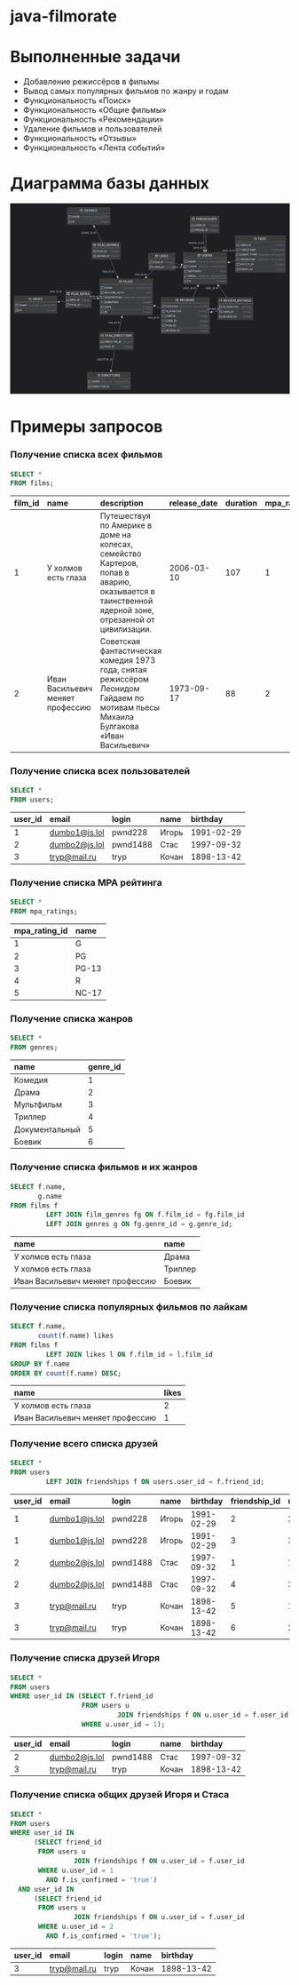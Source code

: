 # java-filmorate

# Выполненные задачи

- Добавление режиссёров в фильмы
- Вывод самых популярных фильмов по жанру и годам
- Функциональность «Поиск»
- Функциональность «Общие фильмы»
- Функциональность «Рекомендации»
- Удаление фильмов и пользователей
- Функциональность «Отзывы»
- Функциональность «Лента событий»

# Диаграмма базы данных

<img alt="Диаграмма базы данных" src="diagram.png">

# Примеры запросов

### Получение списка всех фильмов

```sql
SELECT *
FROM films;
```

| film\_id | name                                  | description                                                                                                                                       | release\_date | duration | mpa\_rating\_id |
|:---------|:--------------------------------------|:--------------------------------------------------------------------------------------------------------------------------------------------------|:--------------|:---------|:----------------|
| 1        | У холмов есть глаза                   | Путешествуя по Америке в доме на колесах, семейство Картеров, попав в аварию, оказывается в таинственной ядерной зоне, отрезанной от цивилизации. | 2006-03-10    | 107      | 1               |
| 2        | Иван Васильевич меняет профессию<br/> | Советская фантастическая комедия 1973 года, снятая режиссёром Леонидом Гайдаем по мотивам пьесы Михаила Булгакова «Иван Васильевич»               | 1973-09-17    | 88       | 2               |

### Получение списка всех пользователей

```sql
SELECT *
FROM users;
```

| user\_id | email         | login    | name  | birthday   |
|:---------|:--------------|:---------|:------|:-----------|
| 1        | dumbo1@js.lol | pwnd228  | Игорь | 1991-02-29 |
| 2        | dumbo2@js.lol | pwnd1488 | Стас  | 1997-09-32 |
| 3        | tryp@mail.ru  | tryp     | Кочан | 1898-13-42 |

### Получение списка MPA рейтинга

```sql
SELECT *
FROM mpa_ratings;
```

| mpa\_rating\_id | name  |
|:----------------|:------|
| 1               | G     |
| 2               | PG    |
| 3               | PG-13 |
| 4               | R     |
| 5               | NC-17 |

### Получение списка жанров

```sql
SELECT *
FROM genres;
```

| name           | genre\_id |
|:---------------|:----------|
| Комедия        | 1         |
| Драма          | 2         |
| Мультфильм     | 3         |
| Триллер        | 4         |
| Документальный | 5         |
| Боевик         | 6         |

### Получение списка фильмов и их жанров

```sql
SELECT f.name,
       g.name
FROM films f
         LEFT JOIN film_genres fg ON f.film_id = fg.film_id
         LEFT JOIN genres g ON fg.genre_id = g.genre_id;
```

| name                                  | name    |
|:--------------------------------------|:--------|
| У холмов есть глаза                   | Драма   |
| У холмов есть глаза                   | Триллер |
| Иван Васильевич меняет профессию<br/> | Боевик  |

### Получение списка популярных фильмов по лайкам

```sql
SELECT f.name,
       count(f.name) likes
FROM films f
         LEFT JOIN likes l ON f.film_id = l.film_id
GROUP BY f.name
ORDER BY count(f.name) DESC;
```

| name                                  | likes |
|:--------------------------------------|:------|
| У холмов есть глаза                   | 2     |
| Иван Васильевич меняет профессию<br/> | 1     |

### Получение всего списка друзей

```sql
SELECT *
FROM users
         LEFT JOIN friendships f ON users.user_id = f.friend_id;
```

| user\_id | email         | login    | name  | birthday   | friendship\_id | user\_id | friend\_id | is\_confirmed |
|:---------|:--------------|:---------|:------|:-----------|:---------------|:---------|:-----------|:--------------|
| 1        | dumbo1@js.lol | pwnd228  | Игорь | 1991-02-29 | 2              | 2        | 1          | true          |
| 1        | dumbo1@js.lol | pwnd228  | Игорь | 1991-02-29 | 3              | 3        | 1          | true          |
| 2        | dumbo2@js.lol | pwnd1488 | Стас  | 1997-09-32 | 1              | 1        | 2          | true          |
| 2        | dumbo2@js.lol | pwnd1488 | Стас  | 1997-09-32 | 4              | 3        | 2          | true          |
| 3        | tryp@mail.ru  | tryp     | Кочан | 1898-13-42 | 5              | 1        | 3          | true          |
| 3        | tryp@mail.ru  | tryp     | Кочан | 1898-13-42 | 6              | 2        | 3          | true          |

### Получение списка друзей Игоря

```sql
SELECT *
FROM users
WHERE user_id IN (SELECT f.friend_id
                  FROM users u
                           JOIN friendships f ON u.user_id = f.user_id
                  WHERE u.user_id = 1);
```

| user\_id | email         | login    | name  | birthday   |
|:---------|:--------------|:---------|:------|:-----------|
| 2        | dumbo2@js.lol | pwnd1488 | Стас  | 1997-09-32 |
| 3        | tryp@mail.ru  | tryp     | Кочан | 1898-13-42 |

### Получение списка общих друзей Игоря и Стаса

```sql
SELECT *
FROM users
WHERE user_id IN
      (SELECT friend_id
       FROM users u
                JOIN friendships f ON u.user_id = f.user_id
       WHERE u.user_id = 1
         AND f.is_confirmed = 'true')
  AND user_id IN
      (SELECT friend_id
       FROM users u
                JOIN friendships f ON u.user_id = f.user_id
       WHERE u.user_id = 2
         AND f.is_confirmed = 'true');
```

| user\_id | email        | login | name  | birthday   |
|:---------|:-------------|:------|:------|:-----------|
| 3        | tryp@mail.ru | tryp  | Кочан | 1898-13-42 |



